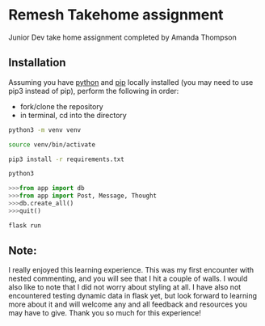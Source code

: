 # Remesh Takehome assignment

Junior Dev take home assignment completed by Amanda Thompson

## Installation
Assuming you have [python](https://www.python.org/) and [pip](https://pip.pypa.io/en/stable/) locally installed (you may need to use pip3 instead of pip), perform the following in order:

- fork/clone the repository
- in terminal, cd into the directory

```bash 
python3 -m venv venv
```
```bash 
source venv/bin/activate
```

```bash
pip3 install -r requirements.txt
```
```bash
python3
```

```python
>>>from app import db
>>>from app import Post, Message, Thought
>>>db.create_all()
>>>quit()
```

```bash
flask run
```


## Note:
I really enjoyed this learning experience. This was my first encounter with nested commenting, and you will see that I hit a couple of walls. I would also like to note that I did not worry about styling at all. I have also not encountered testing dynamic data in flask yet, but look forward to learning more about it and will welcome any and all feedback and resources you may have to give. Thank you so much for this experience!





